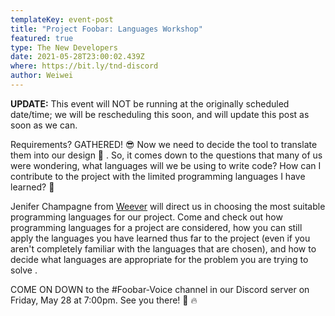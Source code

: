 ```yaml
---
templateKey: event-post
title: "Project Foobar: Languages Workshop"
featured: true
type: The New Developers
date: 2021-05-28T23:00:02.439Z
where: https://bit.ly/tnd-discord
author: Weiwei
---
```

**UPDATE:** This event will NOT be running at the originally scheduled date/time; we will be rescheduling this soon, and will update this post as soon as we can.



Requirements? GATHERED! 😎 Now we need to decide the tool to translate them into our design 📲 . So, it comes down to the questions that many of us were wondering, what languages will we be using to write code?  How can I contribute to the project with the limited programming languages I have learned? 🤔 

Jenifer Champagne from [Weever](https://weeverapps.com/) will direct us in choosing the most suitable programming languages for our project. Come and check out how programming languages for a project are considered, how you can still apply the languages you have learned thus far to the project (even if you aren't completely familiar with the languages that are chosen), and how to decide what languages are appropriate for the problem you are trying to solve . 

COME ON DOWN to the #Foobar-Voice channel in our Discord server on Friday, May 28 at 7:00pm.
See you there! 🤩 🔥